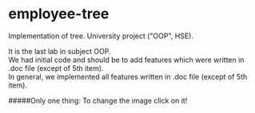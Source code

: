 # employee-tree
Implementation of tree. University project ("OOP", HSE).

It is the last lab in subject OOP.  
We had initial code and should be to add features which were written in .doc file (except of 5th item).  
In general, we implemented all features written in .doc file (except of 5th item).

#####Only one thing: 
To change the image click on it!

